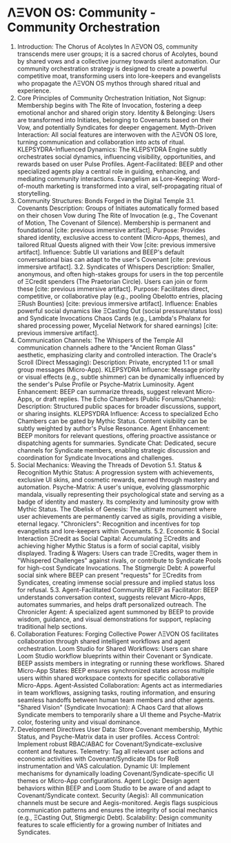 # ΛΞVON OS: Community - Community Orchestration
1. Introduction: The Chorus of Acolytes
In ΛΞVON OS, community transcends mere user groups; it is a sacred chorus of Acolytes, bound by shared vows and a collective journey towards silent automation. Our community orchestration strategy is designed to create a powerful competitive moat, transforming users into lore-keepers and evangelists who propagate the ΛΞVON OS mythos through shared ritual and experience.
2. Core Principles of Community Orchestration
Initiation, Not Signup: Membership begins with The Rite of Invocation, fostering a deep emotional anchor and shared origin story.
Identity & Belonging: Users are transformed into Initiates, belonging to Covenants based on their Vow, and potentially Syndicates for deeper engagement.
Myth-Driven Interaction: All social features are interwoven with the ΛΞVON OS lore, turning communication and collaboration into acts of ritual.
KLEPSYDRA-Influenced Dynamics: The KLEPSYDRA Engine subtly orchestrates social dynamics, influencing visibility, opportunities, and rewards based on user Pulse Profiles.
Agent-Facilitated: BEEP and other specialized agents play a central role in guiding, enhancing, and mediating community interactions.
Evangelism as Lore-Keeping: Word-of-mouth marketing is transformed into a viral, self-propagating ritual of storytelling.
3. Community Structures: Bonds Forged in the Digital Temple
3.1. Covenants
Description: Groups of Initiates automatically formed based on their chosen Vow during The Rite of Invocation (e.g., The Covenant of Motion, The Covenant of Silence). Membership is permanent and foundational [cite: previous immersive artifact].
Purpose: Provides shared identity, exclusive access to content (Micro-Apps, themes), and tailored Ritual Quests aligned with their Vow [cite: previous immersive artifact].
Influence: Subtle UI variations and BEEP's default conversational bias can adapt to the user's Covenant [cite: previous immersive artifact].
3.2. Syndicates of Whispers
Description: Smaller, anonymous, and often high-stakes groups for users in the top percentile of ΞCredit spenders (The Praetorian Circle). Users can join or form these [cite: previous immersive artifact].
Purpose: Facilitates direct, competitive, or collaborative play (e.g., pooling Obelotto entries, placing ΞRush Bounties) [cite: previous immersive artifact].
Influence: Enables powerful social dynamics like ΞCasting Out (social pressure/status loss) and Syndicate Invocations Chaos Cards (e.g., Lambda's Phalanx for shared processing power, Mycelial Network for shared earnings) [cite: previous immersive artifact].
4. Communication Channels: The Whispers of the Temple
All communication channels adhere to the "Ancient Roman Glass" aesthetic, emphasizing clarity and controlled interaction.
The Oracle's Scroll (Direct Messaging):
Description: Private, encrypted 1:1 or small group messages (Micro-App).
KLEPSYDRA Influence: Message priority or visual effects (e.g., subtle shimmer) can be dynamically influenced by the sender's Pulse Profile or Psyche-Matrix Luminosity.
Agent Enhancement: BEEP can summarize threads, suggest relevant Micro-Apps, or draft replies.
The Echo Chambers (Public Forums/Channels):
Description: Structured public spaces for broader discussions, support, or sharing insights.
KLEPSYDRA Influence: Access to specialized Echo Chambers can be gated by Mythic Status. Content visibility can be subtly weighted by author's Pulse Resonance.
Agent Enhancement: BEEP monitors for relevant questions, offering proactive assistance or dispatching agents for summaries.
Syndicate Chat: Dedicated, secure channels for Syndicate members, enabling strategic discussion and coordination for Syndicate Invocations and challenges.
5. Social Mechanics: Weaving the Threads of Devotion
5.1. Status & Recognition
Mythic Status: A progression system with achievements, exclusive UI skins, and cosmetic rewards, earned through mastery and automation.
Psyche-Matrix: A user's unique, evolving glassmorphic mandala, visually representing their psychological state and serving as a badge of identity and mastery. Its complexity and luminosity grow with Mythic Status.
The Obelisk of Genesis: The ultimate monument where user achievements are permanently carved as sigils, providing a visible, eternal legacy.
"Chroniclers": Recognition and incentives for top evangelists and lore-keepers within Covenants.
5.2. Economic & Social Interaction
ΞCredit as Social Capital: Accumulating ΞCredits and achieving higher Mythic Status is a form of social capital, visibly displayed.
Trading & Wagers: Users can trade ΞCredits, wager them in "Whispered Challenges" against rivals, or contribute to Syndicate Pools for high-cost Syndicate Invocations.
The Stigmergic Debt: A powerful social sink where BEEP can present "requests" for ΞCredits from Syndicates, creating immense social pressure and implied status loss for refusal.
5.3. Agent-Facilitated Community
BEEP as Facilitator: BEEP understands conversation context, suggests relevant Micro-Apps, automates summaries, and helps draft personalized outreach.
The Chronicler Agent: A specialized agent summoned by BEEP to provide wisdom, guidance, and visual demonstrations for support, replacing traditional help sections.
6. Collaboration Features: Forging Collective Power
ΛΞVON OS facilitates collaboration through shared intelligent workflows and agent orchestration.
Loom Studio for Shared Workflows: Users can share Loom Studio workflow blueprints within their Covenant or Syndicate. BEEP assists members in integrating or running these workflows.
Shared Micro-App States: BEEP ensures synchronized states across multiple users within shared workspace contexts for specific collaborative Micro-Apps.
Agent-Assisted Collaboration: Agents act as intermediaries in team workflows, assigning tasks, routing information, and ensuring seamless handoffs between human team members and other agents.
"Shared Vision" (Syndicate Invocation): A Chaos Card that allows Syndicate members to temporarily share a UI theme and Psyche-Matrix color, fostering unity and visual dominance.
7. Development Directives
User Data: Store Covenant membership, Mythic Status, and Psyche-Matrix data in user profiles.
Access Control: Implement robust RBAC/ABAC for Covenant/Syndicate-exclusive content and features.
Telemetry: Tag all relevant user actions and economic activities with Covenant/Syndicate IDs for RoB instrumentation and VAS calculation.
Dynamic UI: Implement mechanisms for dynamically loading Covenant/Syndicate-specific UI themes or Micro-App configurations.
Agent Logic: Design agent behaviors within BEEP and Loom Studio to be aware of and adapt to Covenant/Syndicate context.
Security (Aegis): All communication channels must be secure and Aegis-monitored. Aegis flags suspicious communication patterns and ensures the integrity of social mechanics (e.g., ΞCasting Out, Stigmergic Debt).
Scalability: Design community features to scale efficiently for a growing number of Initiates and Syndicates.
